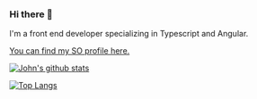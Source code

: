 ### Hi there 👋

I'm a front end developer specializing in Typescript and Angular. 

[You can find my SO profile here.](https://stackoverflow.com/users/10480323/meqwz?tab=profile)

[![John's github stats](https://github-readme-stats.vercel.app/api?username=johnfewell&count_private=true&show_icons=true&theme=radical&hide_rank=false)](https://github.com/anuraghazra/github-readme-stats)

[![Top Langs](https://github-readme-stats.vercel.app/api/top-langs/?username=johnfewell)](https://github.com/anuraghazra/github-readme-stats)
